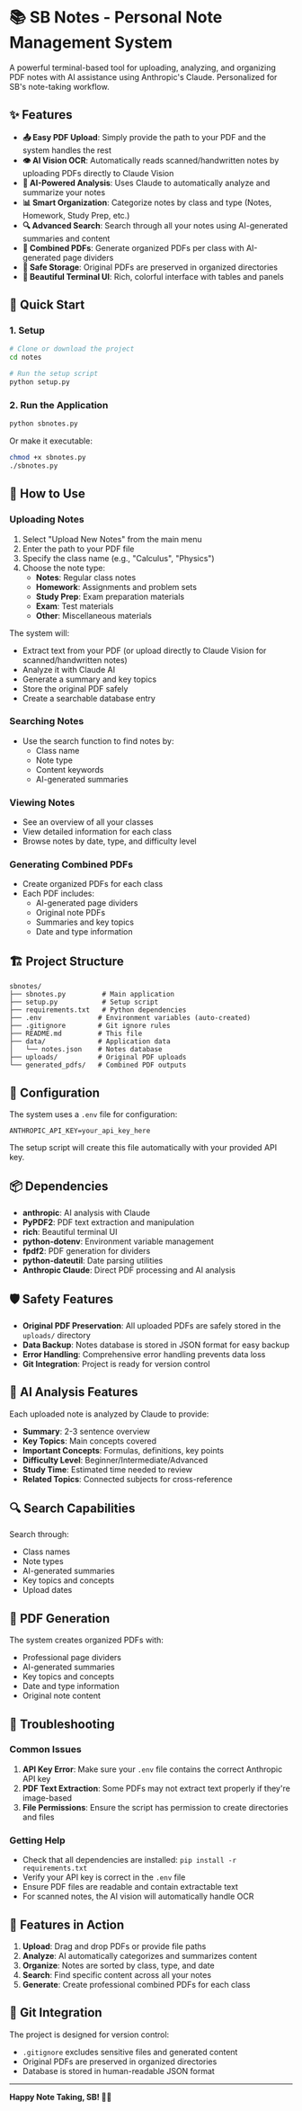 # 📚 SB Notes - Personal Note Management System

A powerful terminal-based tool for uploading, analyzing, and organizing PDF notes with AI assistance using Anthropic's Claude. Personalized for SB's note-taking workflow.

## ✨ Features

- **📤 Easy PDF Upload**: Simply provide the path to your PDF and the system handles the rest
- **👁️ AI Vision OCR**: Automatically reads scanned/handwritten notes by uploading PDFs directly to Claude Vision
- **🤖 AI-Powered Analysis**: Uses Claude to automatically analyze and summarize your notes
- **📊 Smart Organization**: Categorize notes by class and type (Notes, Homework, Study Prep, etc.)
- **🔍 Advanced Search**: Search through all your notes using AI-generated summaries and content
- **📄 Combined PDFs**: Generate organized PDFs per class with AI-generated page dividers
- **💾 Safe Storage**: Original PDFs are preserved in organized directories
- **🎨 Beautiful Terminal UI**: Rich, colorful interface with tables and panels

## 🚀 Quick Start

### 1. Setup

```bash
# Clone or download the project
cd notes

# Run the setup script
python setup.py
```

### 2. Run the Application

```bash
python sbnotes.py
```

Or make it executable:
```bash
chmod +x sbnotes.py
./sbnotes.py
```

## 📖 How to Use

### Uploading Notes

1. Select "Upload New Notes" from the main menu
2. Enter the path to your PDF file
3. Specify the class name (e.g., "Calculus", "Physics")
4. Choose the note type:
   - **Notes**: Regular class notes
   - **Homework**: Assignments and problem sets
   - **Study Prep**: Exam preparation materials
   - **Exam**: Test materials
   - **Other**: Miscellaneous materials

The system will:
- Extract text from your PDF (or upload directly to Claude Vision for scanned/handwritten notes)
- Analyze it with Claude AI
- Generate a summary and key topics
- Store the original PDF safely
- Create a searchable database entry

### Searching Notes

- Use the search function to find notes by:
  - Class name
  - Note type
  - Content keywords
  - AI-generated summaries

### Viewing Notes

- See an overview of all your classes
- View detailed information for each class
- Browse notes by date, type, and difficulty level

### Generating Combined PDFs

- Create organized PDFs for each class
- Each PDF includes:
  - AI-generated page dividers
  - Original note PDFs
  - Summaries and key topics
  - Date and type information

## 🏗️ Project Structure

```
sbnotes/
├── sbnotes.py         # Main application
├── setup.py           # Setup script
├── requirements.txt   # Python dependencies
├── .env              # Environment variables (auto-created)
├── .gitignore        # Git ignore rules
├── README.md         # This file
├── data/             # Application data
│   └── notes.json    # Notes database
├── uploads/          # Original PDF uploads
└── generated_pdfs/   # Combined PDF outputs
```

## 🔧 Configuration

The system uses a `.env` file for configuration:

```env
ANTHROPIC_API_KEY=your_api_key_here
```

The setup script will create this file automatically with your provided API key.

## 📦 Dependencies

- **anthropic**: AI analysis with Claude
- **PyPDF2**: PDF text extraction and manipulation
- **rich**: Beautiful terminal UI
- **python-dotenv**: Environment variable management
- **fpdf2**: PDF generation for dividers
- **python-dateutil**: Date parsing utilities
- **Anthropic Claude**: Direct PDF processing and AI analysis

## 🛡️ Safety Features

- **Original PDF Preservation**: All uploaded PDFs are safely stored in the `uploads/` directory
- **Data Backup**: Notes database is stored in JSON format for easy backup
- **Error Handling**: Comprehensive error handling prevents data loss
- **Git Integration**: Project is ready for version control

## 🎯 AI Analysis Features

Each uploaded note is analyzed by Claude to provide:

- **Summary**: 2-3 sentence overview
- **Key Topics**: Main concepts covered
- **Important Concepts**: Formulas, definitions, key points
- **Difficulty Level**: Beginner/Intermediate/Advanced
- **Study Time**: Estimated time needed to review
- **Related Topics**: Connected subjects for cross-reference

## 🔍 Search Capabilities

Search through:
- Class names
- Note types
- AI-generated summaries
- Key topics and concepts
- Upload dates

## 📄 PDF Generation

The system creates organized PDFs with:
- Professional page dividers
- AI-generated summaries
- Key topics and concepts
- Date and type information
- Original note content

## 🚨 Troubleshooting

### Common Issues

1. **API Key Error**: Make sure your `.env` file contains the correct Anthropic API key
2. **PDF Text Extraction**: Some PDFs may not extract text properly if they're image-based
3. **File Permissions**: Ensure the script has permission to create directories and files

### Getting Help

- Check that all dependencies are installed: `pip install -r requirements.txt`
- Verify your API key is correct in the `.env` file
- Ensure PDF files are readable and contain extractable text
- For scanned notes, the AI vision will automatically handle OCR

## 🎉 Features in Action

1. **Upload**: Drag and drop PDFs or provide file paths
2. **Analyze**: AI automatically categorizes and summarizes content
3. **Organize**: Notes are sorted by class, type, and date
4. **Search**: Find specific content across all your notes
5. **Generate**: Create professional combined PDFs for each class

## 🔄 Git Integration

The project is designed for version control:
- `.gitignore` excludes sensitive files and generated content
- Original PDFs are preserved in organized directories
- Database is stored in human-readable JSON format

---

**Happy Note Taking, SB! 📝✨**
